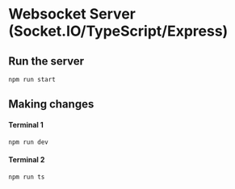 # Websocket Server (Socket.IO/TypeScript/Express)

## Run the server

```
npm run start
```

## Making changes

#### Terminal 1

```
npm run dev
```

#### Terminal 2

```
npm run ts
```
